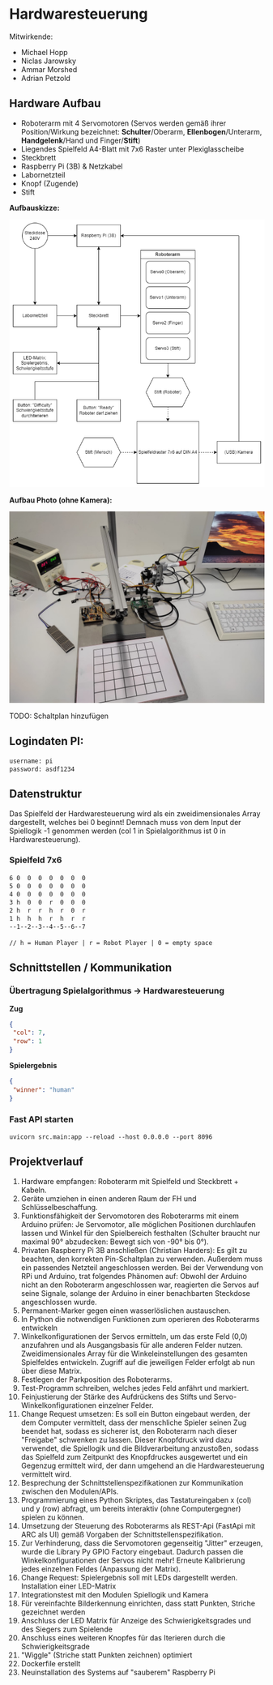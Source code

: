 # Hardwaresteuerung
Mitwirkende:
- Michael Hopp
- Niclas Jarowsky
- Ammar Morshed
- Adrian Petzold

## Hardware Aufbau
- Roboterarm mit 4 Servomotoren (Servos werden gemäß ihrer Position/Wirkung bezeichnet: **Schulter**/Oberarm, **Ellenbogen**/Unterarm, **Handgelenk**/Hand und Finger/**Stift**)
- Liegendes Spielfeld A4-Blatt mit 7x6 Raster unter Plexiglasscheibe
- Steckbrett
- Raspberry Pi (3B) & Netzkabel
- Labornetzteil
- Knopf (Zugende)
- Stift

**Aufbauskizze:**

![Aufbauskizze](https://github.com/WS22-Robotik-4-Gewinnt/Hardwaresteuerung/blob/main/assets/images/Aufbau%20Skizze.png?raw=true)

**Aufbau Photo (ohne Kamera):**

![Aufbau abfotografiert](https://github.com/WS22-Robotik-4-Gewinnt/Hardwaresteuerung/blob/main/assets/images/Robotik%20Roboarm%20Aufbau.jpeg?raw=true)


TODO: Schaltplan hinzufügen

## Logindaten PI:
```
username: pi
password: asdf1234
```

## Datenstruktur
Das Spielfeld der Hardwaresteuerung wird als ein zweidimensionales Array dargestellt, welches bei 0 beginnt! Demnach muss von dem Input der Spiellogik -1 genommen werden (col 1 in Spielalgorithmus ist 0 in Hardwaresteuerung).

### Spielfeld 7x6
```
6 0  0  0  0  0  0  0
5 0  0  0  0  0  0  0
4 0  0  0  0  0  0  0
3 h  0  0  r  0  0  0
2 h  r  r  h  r  0  r
1 h  h  h  r  h  r  r
--1--2--3--4--5--6--7

// h = Human Player | r = Robot Player | 0 = empty space
```

## Schnittstellen / Kommunikation

### Übertragung Spielalgorithmus -> Hardwaresteuerung
**Zug**
```json
{
 "col": 7,
 "row": 1
}
```
**Spielergebnis**
```json
{
 "winner": "human"
}
```

### Fast API starten
```commandline
uvicorn src.main:app --reload --host 0.0.0.0 --port 8096
```

## Projektverlauf
1. Hardware empfangen: Roboterarm mit Spielfeld und Steckbrett + Kabeln.
2. Geräte umziehen in einen anderen Raum der FH und Schlüsselbeschaffung.
3. Funktionsfähigkeit der Servomotoren des Roboterarms mit einem Arduino prüfen: Je Servomotor, alle möglichen Positionen durchlaufen lassen und Winkel für den Spielbereich festhalten (Schulter braucht nur maximal 90° abzudecken: Bewegt sich von -90° bis 0°).
4. Privaten Raspberry Pi 3B anschließen (Christian Harders): Es gilt zu beachten, den korrekten Pin-Schaltplan zu verwenden. Außerdem muss ein passendes Netzteil angeschlossen werden. Bei der Verwendung von RPi und Arduino, trat folgendes Phänomen auf: Obwohl der Arduino nicht an den Roboterarm angeschlossen war, reagierten die Servos auf seine Signale, solange der Arduino in einer benachbarten Steckdose angeschlossen wurde.
5. Permanent-Marker gegen einen wasserlöslichen austauschen.
6. In Python die notwendigen Funktionen zum operieren des Roboterarms entwickeln
7. Winkelkonfigurationen der Servos ermitteln, um das erste Feld (0,0) anzufahren und als Ausgangsbasis für alle anderen Felder nutzen. Zweidimensionales Array für die Winkeleinstellungen des gesamten Spielfeldes entwickeln. Zugriff auf die jeweiligen Felder erfolgt ab nun über diese Matrix.
8. Festlegen der Parkposition des Roboterarms.
9. Test-Programm schreiben, welches jedes Feld anfährt und markiert.
10. Feinjustierung der Stärke des Aufdrückens des Stifts und Servo-Winkelkonfigurationen einzelner Felder.
11. Change Request umsetzen: Es soll ein Button eingebaut werden, der dem Computer vermittelt, dass der menschliche Spieler seinen Zug beendet hat, sodass es sicherer ist, den Roboterarm nach dieser "Freigabe" schwenken zu lassen. Dieser Knopfdruck wird dazu verwendet, die Spiellogik und die Bildverarbeitung anzustoßen, sodass das Spielfeld zum Zeitpunkt des Knopfdruckes ausgewertet und ein Gegenzug ermittelt wird, der dann umgehend an die Hardwaresteuerung vermittelt wird.
12. Besprechung der Schnittstellenspezifikationen zur Kommunikation zwischen den Modulen/APIs.
13. Programmierung eines Python Skriptes, das Tastatureingaben x (col) und y (row) abfragt, um bereits interaktiv (ohne Computergegner) spielen zu können.
14. Umsetzung der Steuerung des Roboterarms als REST-Api (FastApi mit ARC als UI) gemäß Vorgaben der Schnittstellenspezifikation.
15. Zur Verhinderung, dass die Servomotoren gegenseitig "Jitter" erzeugen, wurde die Library Py GPIO Factory eingebaut. Dadurch passen die Winkelkonfigurationen der Servos nicht mehr! Erneute Kalibrierung jedes einzelnen Feldes (Anpassung der Matrix).
16. Change Request: Spielergebnis soll mit LEDs dargestellt werden. Installation einer LED-Matrix
17. Integrationstest mit den Modulen Spiellogik und Kamera
18. Für vereinfachte Bilderkennung einrichten, dass statt Punkten, Striche gezeichnet werden
19. Anschluss der LED Matrix für Anzeige des Schwierigkeitsgrades und des Siegers zum Spielende
20. Anschluss eines weiteren Knopfes für das Iterieren durch die Schwierigkeitsgrade
21. "Wiggle" (Striche statt Punkten zeichnen) optimiert
22. Dockerfile erstellt
23. Neuinstallation des Systems auf "sauberem" Raspberry Pi

